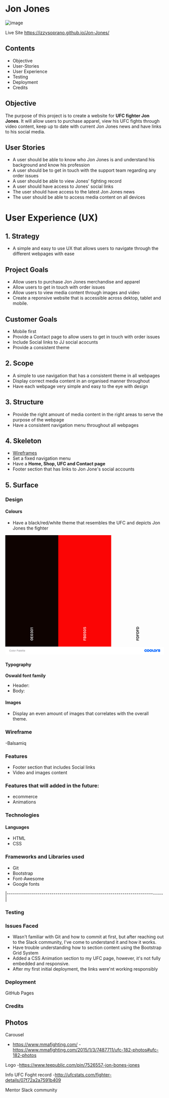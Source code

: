 # Jon Jones

![image](https://bucket.mn2s.com/wp-content/uploads/2019/04/18175044/Jon-Jones-mn2s.png)

Live Site https://izzysoprano.github.io/Jon-Jones/

## Contents ##

- Objective
- User-Stories
- User Experience
- Testing
- Deployment
- Credits

## Objective

The purpose of this project is to create a website for **UFC fighter Jon Jones**. It will allow users to purchase apparel, view his UFC fights through video content, keep up to date with current Jon Jones news and have links to his social media.

## User Stories

- A user should be able to know who Jon Jones is and understand his background and know his profession
- A user should be to get in touch with the support team regarding any order issues
- A user should be able to view Jones' fighting record 
- A user should have access to Jones' social links
- The user should have access to the latest Jon Jones news
- The user should be able to access media content on all devices 

# User Experience (UX)
## 1. Strategy
- A simple and easy to use UX that allows users to navigate through the different webpages with ease

## Project Goals
- Allow users to purchase Jon Jones merchandise and apparel
- Allow users to get in touch with order issues
- Allow users to view media content through images and video 
- Create a reponsive website that is accessible across dektop, tablet and mobile.


## Customer Goals
- Mobile first
- Provide a Contact page to allow users to get in touch with order issues
- Include Social links to JJ social acocunts
- Provide a consistent theme
 

## 2. Scope 
- A simple to use navigation that has a consistent theme in all webpages
- Display correct media content in an organised manner throughout
- Have each webpage very simple and easy to the eye with design 

## 3. Structure
- Provide the right amount of media content in the right areas to serve the purpose of the webpage 
- Have a consistent navigation menu throughout all webpages

## 4. Skeleton
- [Wireframes]()
- Set a fixed navigation menu
- Have a **Home, Shop, UFC and Contact page**
- Footer section that has links to Jon Jone's social accounts

## 5. Surface

### Design

#### Colours
- Have a black/red/white theme that resembles the UFC and depicts Jon Jones the fighter

![image](assets/img/palette.png)

#### Typography

**Oswald font family**
- Header:
- Body:

#### Images
- Display an even amount of images that correlates with the overall theme.

### Wireframe
-Balsamiq

### Features

- Footer section that includes Social links
- Video and images content 

### Features that will added in the future:

- ecommerce
- Animations 

### Technologies 

#### Languages 
- HTML
- CSS 

### Frameworks and Libraries used 
- Git
- Bootstrap
- Font-Awesome
- Google fonts

|-----------------------------------------------------------------------------|

### Testing

### Issues Faced

- Wasn't familiar with Git and how to commit at first, but after reaching out to the Slack community, I've come to understand it and how it works.
- Have trouble understanding how to section content using the Bootstrap Grid System
- Added a CSS Animation section to my UFC page, however, it's not fully embedded and responsive.
- After my first initial deployment, the links were'nt working responsibly 

### Deployment

GitHub Pages

### Credits

## Photos

Carousel 
- https://www.mmafighting.com/
-https://www.mmafighting.com/2015/1/3/7487711/ufc-182-photos#ufc-182-photos


Logo
-https://www.teepublic.com/pin/7526557-jon-bones-jones

Info
UFC Foght record
-http://ufcstats.com/fighter-details/07f72a2a7591b409

Mentor
Slack community